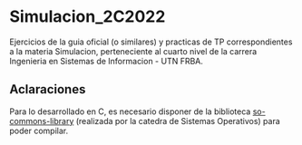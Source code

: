 # Simulacion_2C2022

Ejercicios de la guia oficial (o similares) y practicas de TP correspondientes a la materia Simulacion, perteneciente al cuarto nivel de la carrera Ingenieria en Sistemas de Informacion - UTN FRBA.

## Aclaraciones

Para lo desarrollado en C, es necesario disponer de la biblioteca [so-commons-library](https://github.com/sisoputnfrba/so-commons-library) (realizada por la catedra de Sistemas Operativos) para poder compilar.